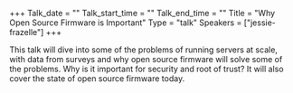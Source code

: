 +++
Talk_date = ""
Talk_start_time = ""
Talk_end_time = ""
Title = "Why Open Source Firmware is Important"
Type = "talk"
Speakers = ["jessie-frazelle"]
+++

This talk will dive into some of the problems of running servers at scale, with data from surveys and why open source firmware will solve some of the problems. Why is it important for security and root of trust? It will also cover the state of open source firmware today.
